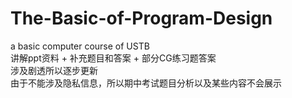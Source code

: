 # The-Basic-of-Program-Design
a basic computer course of USTB </br>
讲解ppt资料 + 补充题目和答案 + 部分CG练习题答案 </br>
涉及剧透所以逐步更新 </br>
由于不能涉及隐私信息，所以期中考试题目分析以及某些内容不会展示
